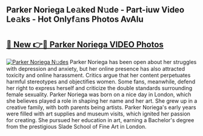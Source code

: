 ## Parker Noriega Le𝚊ked N𝚞de - Part-iuw Video Le𝚊ks - Hot Onlyf𝚊ns Photos AvAlu

# <h2><a href="http://ab97393.deff.icu/?id=Parker+Noriega">🔗 New 👉🔴 Parker Noriega VIDEO Photos</a></h2>

[![Parker Noriega N𝚞des](https://i.imgur.com/rIISA9y.gif)](http://ab97393.deff.icu/?id=Parker+Noriega)
Parker Noriega has been open about her struggles with depression and anxiety, but her online presence has also attracted toxicity and online harassment. Critics argue that her content perpetuates harmful stereotypes and objectifies women. Some fans, meanwhile, defend her right to express herself and criticize the double standards surrounding female sexuality. Parker Noriega was born on a nice day in London, which she believes played a role in shaping her name and her art. She grew up in a creative family, with both parents being artists. Parker Noriega's early years were filled with art supplies and museum visits, which ignited her passion for creating. She pursued her education in art, earning a Bachelor's degree from the prestigious Slade School of Fine Art in London.
